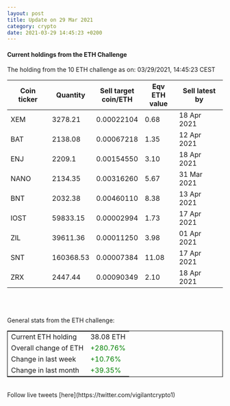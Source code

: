 ```yaml
---
layout: post
title: Update on 29 Mar 2021
category: crypto
date: 2021-03-29 14:45:23 +0200
---
```

<!-- Global site tag (gtag.js) - Google Analytics -->
<script async src="https://www.googletagmanager.com/gtag/js?id=UA-103831149-5"></script>
<script>
  window.dataLayer = window.dataLayer || [];
  function gtag(){dataLayer.push(arguments);}
  gtag('js', new Date());

  gtag('config', 'UA-103831149-5');
</script>


#### Current holdings from the ETH Challenge

The holding from the 10 ETH challenge as on: 03/29/2021, 14:45:23 CEST

|Coin ticker|Quantity|Sell target<br>coin/ETH|Eqv ETH<br>value|Sell latest by|
|-----------|--------|-----------|-----------|--------------|
XEM|3278.21|  0.00022104|0.68|18 Apr 2021|
BAT|2138.08|  0.00067218|1.35|12 Apr 2021|
ENJ|2209.1|  0.00154550|3.10|18 Apr 2021|
NANO|2134.35|  0.00316260|5.67|31 Mar 2021|
BNT|2032.38|  0.00460110|8.38|13 Apr 2021|
IOST|59833.15|  0.00002994|1.73|17 Apr 2021|
ZIL|39611.36|  0.00011250|3.98|01 Apr 2021|
SNT|160368.53|  0.00007384|11.08|17 Apr 2021|
ZRX|2447.44|  0.00090349|2.10|18 Apr 2021|

<br>
<br>
<br>
General stats from the ETH challenge:

<table style="border:1px solid black;margin-left:auto;margin-right:auto;">
	<tbody>
	<tr>
		<td>Current ETH holding</td>
		<td>     38.08 ETH</td>
	</tr>
	<tr>
		<td>Overall change of ETH</td>
		<td><font color="green">+280.76%</font></td>
	</tr>
	<tr>
		<td>Change in last week</td>
		<td><font color="green">+10.76%</font></td>
	</tr>
	<tr>
		<td>Change in last month</td>
		<td><font color="green">+39.35%</font></td>
	</tr>
	</tbody>
</table>

<br>
Follow live tweets [here](https://twitter.com/vigilantcrypto1)
<br>
<br>